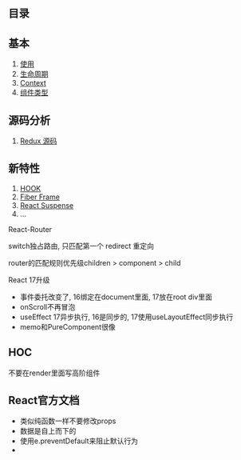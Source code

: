 ## 目录



## 基本

1. [使用](./useage.md)
2. [生命周期](./LifeCircle.md)
3. [Context](./context.md)
4. [组件类型](./组件类型.md)



## 源码分析

1. [Redux 源码](./Redux源码.md)




## 新特性

1. [HOOK](./Hook.md)
2. [Fiber Frame](Fiber.md)
3. [React Suspense](Suspense.md)
4. ...



React-Router

switch独占路由, 只匹配第一个
redirect 重定向

router的匹配规则优先级children > component > child


React 17升级

- 事件委托改变了, 16绑定在document里面, 17放在root div里面
- onScroll不再冒泡
- useEffect 17异步执行, 16是同步的, 17使用useLayoutEffect同步执行
- memo和PureComponent很像

## HOC
不要在render里面写高阶组件


## React官方文档

- 类似纯函数一样不要修改props
- 数据是自上而下的
- 使用e.preventDefault来阻止默认行为
- 

